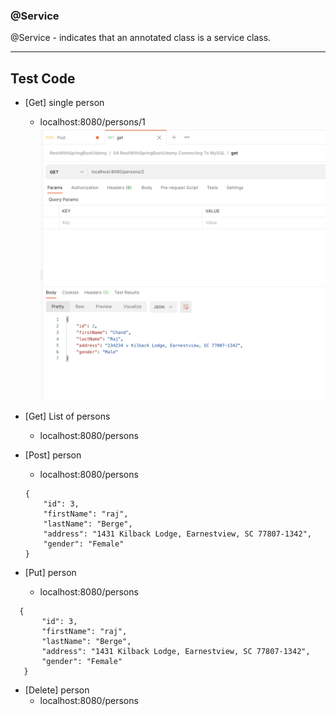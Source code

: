 ### @Service

@Service - indicates that an annotated class is a service class.

--------------

## Test Code

- [Get] single person
   - localhost:8080/persons/1
     <img src="images/get.png">

- [Get] List of persons
   - localhost:8080/persons

- [Post] person
    - localhost:8080/persons
    ``` 
   {
        "id": 3,
        "firstName": "raj",
        "lastName": "Berge",
        "address": "1431 Kilback Lodge, Earnestview, SC 77807-1342",
        "gender": "Female"
    }  
  ```

- [Put] person
    - localhost:8080/persons

 ``` 
   {
        "id": 3,
        "firstName": "raj",
        "lastName": "Berge",
        "address": "1431 Kilback Lodge, Earnestview, SC 77807-1342",
        "gender": "Female"
    }  
  ```

- [Delete] person
    - localhost:8080/persons